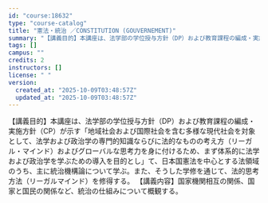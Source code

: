 ```yaml
---
id: "course:18632"
type: "course-catalog"
title: "憲法・統治 ／CONSTITUTION (GOUVERNEMENT)"
summary: "【講義目的】本講座は、法学部の学位授与方針（DP）および教育課程の編成・実施方針（CP）が示す「地域社会および国際社会を含む多様な現代社会を対象として、法学および政治学の専門的知識ならびに法的なものの考え方（リーガル・マインド）およびグロー…"
tags: []
campus: ""
credits: 2
instructors: []
license: " "
version:
  created_at: "2025-10-09T03:48:57Z"
  updated_at: "2025-10-09T03:48:57Z"
---
```


【講義目的】本講座は、法学部の学位授与方針（DP）および教育課程の編成・実施方針（CP）が示す「地域社会および国際社会を含む多様な現代社会を対象として、法学および政治学の専門的知識ならびに法的なものの考え方（リーガル・マインド）およびグローバルな思考力を身に付けるため、まず体系的に法学および政治学を学ぶための導入を目的とし」て、日本国憲法を中心とする法領域のうち、主に統治機構論について学ぶ。また、そうした学修を通じて、法的思考方法（リーガルマインド）を修得する。 【講義内容】国家機関相互の関係、国家と国民の関係など、統治の仕組みについて概観する。
